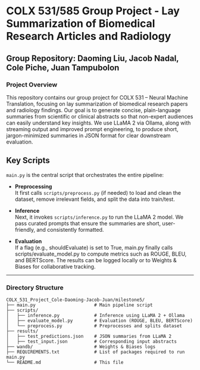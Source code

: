 # COLX 531/585 Group Project - Lay Summarization of Biomedical Research Articles and Radiology

## Group Repository: Daoming Liu, Jacob Nadal, Cole Piche, Juan Tampubolon

### **Project Overview**
This repository contains our group project for COLX 531 – Neural Machine Translation, focusing on lay summarization of biomedical research papers and radiology findings. Our goal is to generate concise, plain-language summaries from scientific or clinical abstracts so that non-expert audiences can easily understand key insights. We use LLaMA 2 via Ollama, along with streaming output and improved prompt engineering, to produce short, jargon-minimized summaries in JSON format for clear downstream evaluation.

## **Key Scripts**

`main.py` is the central script that orchestrates the entire pipeline:

- **Preprocessing**  
  It first calls `scripts/preprocess.py` (if needed) to load and clean the dataset, remove irrelevant fields, and split the data into train/test.

- **Inference**  
  Next, it invokes `scripts/inference.py` to run the LLaMA 2 model. We pass curated prompts that ensure the summaries are short, user-friendly, and consistently formatted.

- **Evaluation**  
 If a flag (e.g., shouldEvaluate) is set to True, main.py finally calls scripts/evaluate_model.py to compute metrics such as ROUGE, BLEU, and BERTScore. The results can be logged locally or to Weights & Biases for collaborative tracking.

---

### **Directory Structure**
```plaintext
COLX_531_Project_Cole-Daoming-Jacob-Juan/milestone5/
├── main.py                      # Main pipeline script
├── scripts/
│   ├── inference.py             # Inference using LLaMA 2 + Ollama
│   ├── evaluate_model.py        # Evaluation (ROUGE, BLEU, BERTScore)
│   └── preprocess.py            # Preprocesses and splits dataset
├── results/
│   ├── test_predictions.json    # JSON summaries from LLaMA 2
│   ├── test_input.json          # Corresponding input abstracts
├── wandb/                       # Weights & Biases logs
├── REQUIREMENTS.txt             # List of packages required to run main.py
└── README.md                    # This file
```

